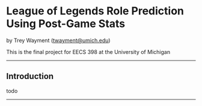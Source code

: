 # League of Legends Role Prediction Using Post-Game Stats

by Trey Wayment (twayment@umich.edu)

This is the final project for EECS 398 at the University of Michigan

---

## Introduction

todo

---